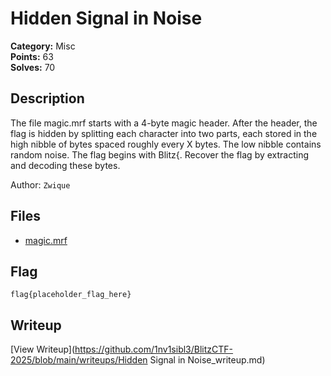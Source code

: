 # Hidden Signal in Noise

**Category:** Misc  
**Points:** 63  
**Solves:** 70  

## Description

The file magic.mrf starts with a 4-byte magic header. After the header, the flag is hidden by splitting each character into two parts, each stored in the high nibble of bytes spaced roughly every X bytes. The low nibble contains random noise. The flag begins with Blitz{. Recover the flag by extracting and decoding these bytes.

Author: `Zwique`

## Files

- [magic.mrf](https://github.com/1nv1sibl3/BlitzCTF-2025/blob/main/files/5f6fc19409e7512980ebf44700690bd5/magic.mrf)

## Flag

```
flag{placeholder_flag_here}
```

## Writeup

[View Writeup](https://github.com/1nv1sibl3/BlitzCTF-2025/blob/main/writeups/Hidden Signal in Noise_writeup.md)
